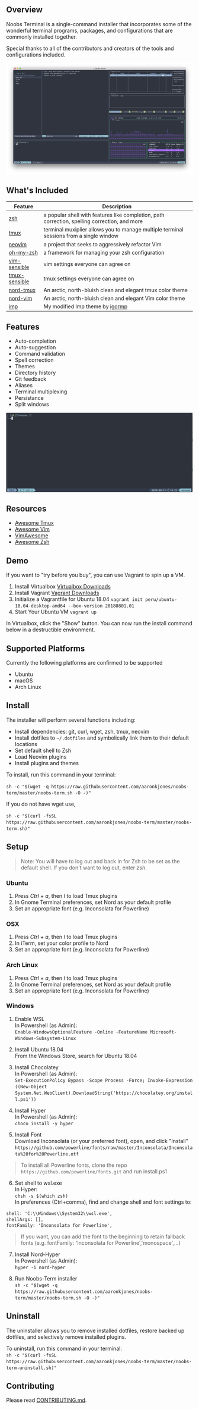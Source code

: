 ## Overview
Noobs Terminal is a single-command installer that incorporates some of the wonderful terminal programs, packages, and configurations that are commonly installed together.  

Special thanks to all of the contributors and creators of the tools and configurations included.

![](docs/_media/preview.png)

## What's Included
| Feature | Description |
| --- | --- |
| [zsh](https://en.wikipedia.org/wiki/Z_shell) | a popular shell with features like completion, path correction, spelling correction, and more |
| [tmux](https://github.com/tmux/tmux) | terminal muxiplier allows you to manage multiple terminal sessions from a single window |
| [neovim](https://neovim.io/) | a project that seeks to aggressively refactor Vim |
| [oh-my-zsh](https://github.com/robbyrussell/oh-my-zsh) | a framework for managing your zsh configuration |
| [vim-sensible](https://github.com/tpope/vim-sensible) | vim settings everyone can agree on  
| [tmux-sensible](https://github.com/tmux-plugins/tmux-sensible) | tmux settings everyone can agree on |
| [nord-tmux](https://github.com/arcticicestudio/nord-tmux) | An arctic, north-bluish clean and elegant tmux color theme |
| [nord-vim](https://github.com/arcticicestudio/nord-vim) | An arctic, north-bluish clean and elegant Vim color theme 
| [imp](https://github.com/aaronkjones/Imp) | My modified Imp theme by [igormp](https://github.com/igormp/Imp) | 

## Features
* Auto-completion
* Auto-suggestion
* Command validation
* Spell correction
* Themes
* Directory history
* Git feedback
* Aliases
* Terminal multiplexing
* Persistance
* Split windows

![](docs/_media/zsh-autocompletion-suggestion.gif)

## Resources
* [Awesome Tmux](https://github.com/rothgar/awesome-tmux)  
* [Awesome Vim](https://github.com/akrawchyk/awesome-vim)  
* [VimAwesome](https://vimawesome.com)  
* [Awesome Zsh](https://github.com/unixorn/awesome-zsh-plugins)  

## Demo
If you want to "try before you buy", you can use Vagrant to spin up a VM.

1. Install Virtualbox
[Virtualbox Downloads](https://www.virtualbox.org/wiki/Downloads)  
2. Install Vagrant
[Vagrant Downloads](https://www.vagrantup.com/downloads.html)
3. Initialize a Vagrantfile for Ubuntu 18.04
`vagrant init peru/ubuntu-18.04-desktop-amd64 --box-version 20180801.01`  
4. Start Your Ubuntu VM
`vagrant up`  

In Virtualbox, click the "Show" button. You can now run the install command below in a destructible environment.

## Supported Platforms
Currently the following platforms are confirmed to be supported
* Ubuntu
* macOS
* Arch Linux

## Install
The installer will perform several functions including:
* Install dependencies: git, curl, wget, zsh, tmux, neovim  
* Install dotfiles to `~/.dotfiles` and symbolically link them to their default locations  
* Set default shell to Zsh  
* Load Neovim plugins  
* Install plugins and themes  

To install, run this command in your terminal:  

`sh -c "$(wget -q https://raw.githubusercontent.com/aaronkjones/noobs-term/master/noobs-term.sh -O -)"`  

If you do not have wget use,

`sh -c "$(curl -fsSL https://raw.githubusercontent.com/aaronkjones/noobs-term/master/noobs-term.sh)"`

## Setup
> Note: You will have to log out and back in for Zsh to be set as the default shell. If you don't want to log out, enter *zsh*.

### Ubuntu

1. Press *Ctrl* + *a*, then *I* to load Tmux plugins
2. In Gnome Terminal preferences, set Nord as your default profile
3. Set an appropriate font (e.g. Inconsolata for Powerline)

### OSX

1. Press *Ctrl* + *a*, then *I* to load Tmux plugins
2. In iTerm, set your color profile to Nord
3. Set an appropriate font (e.g. Inconsolata for Powerline)

### Arch Linux

1. Press *Ctrl* + *a*, then *I* to load Tmux plugins
2. In Gnome Terminal preferences, set Nord as your default profile
3. Set an appropriate font (e.g. Inconsolata for Powerline)

### Windows
1. Enable WSL  
In Powershell (as Admin):  
`Enable-WindowsOptionalFeature -Online -FeatureName Microsoft-Windows-Subsystem-Linux`
2. Install Ubuntu 18.04  
From the Windows Store, search for Ubuntu 18.04

3. Install Chocolatey  
In Powershell (as Admin):  
`Set-ExecutionPolicy Bypass -Scope Process -Force; Invoke-Expression ((New-Object System.Net.WebClient).DownloadString('https://chocolatey.org/install.ps1'))`  

4. Install Hyper  
In Powershell (as Admin):  
`choco install -y hyper`

5. Install Font  
Download Inconsolata (or your preferred font), open, and click "Install"
`https://github.com/powerline/fonts/raw/master/Inconsolata/Inconsolata%20for%20Powerline.otf`
> To install all Powerline fonts, clone the repo `https://github.com/powerline/fonts.git` and run install.ps1

6. Set shell to wsl.exe  
In Hyper:  
`chsh -s $(which zsh)`  
In preferences (Ctrl+comma), find and change shell and font settings to:
```
shell: 'C:\\Windows\\System32\\wsl.exe',
shellArgs: [],
fontFamily: 'Inconsolata for Powerline',
```
> If you want, you can add the font to the beginning to retain fallback fonts (e.g. fontFamily: 'Inconsolata for Powerline','monospace',...)

7. Install Nord-Hyper  
In Powershell (as Admin):  
`hyper -i nord-hyper`

8. Run Noobs-Term installer  
`sh -c "$(wget -q https://raw.githubusercontent.com/aaronkjones/noobs-term/master/noobs-term.sh -O -)"` 

## Uninstall
The uninstaller allows you to remove installed dotfiles, restore backed up dotfiles, and selectively remove installed plugins.  

To uninstall, run this command in your terminal:  
`sh -c "$(curl -fsSL https://raw.githubusercontent.com/aaronkjones/noobs-term/master/noobs-term-uninstall.sh)"`

## Contributing
Please read [CONTRIBUTING.md](https://github.com/aaronkjones/noobs-term/blob/master/CONTRIBUTING.md). 